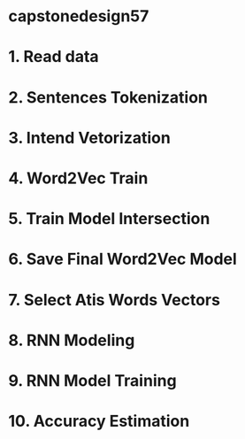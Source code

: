 # capstonedesign57
# 1. Read data

# 2. Sentences Tokenization

# 3. Intend Vetorization

# 4. Word2Vec Train

# 5. Train Model Intersection

# 6. Save Final Word2Vec Model

# 7. Select Atis Words Vectors

# 8. RNN Modeling

# 9. RNN Model Training

# 10. Accuracy Estimation 

